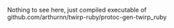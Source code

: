 Nothing to see here, just compiled executable of github.com/arthurnn/twirp-ruby/protoc-gen-twirp_ruby
